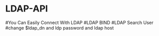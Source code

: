 # LDAP-API
#You Can Easily Connect With LDAP 
#LDAP BIND
#LDAP Search User
#change $ldap_dn and ldp password and ldap host 
